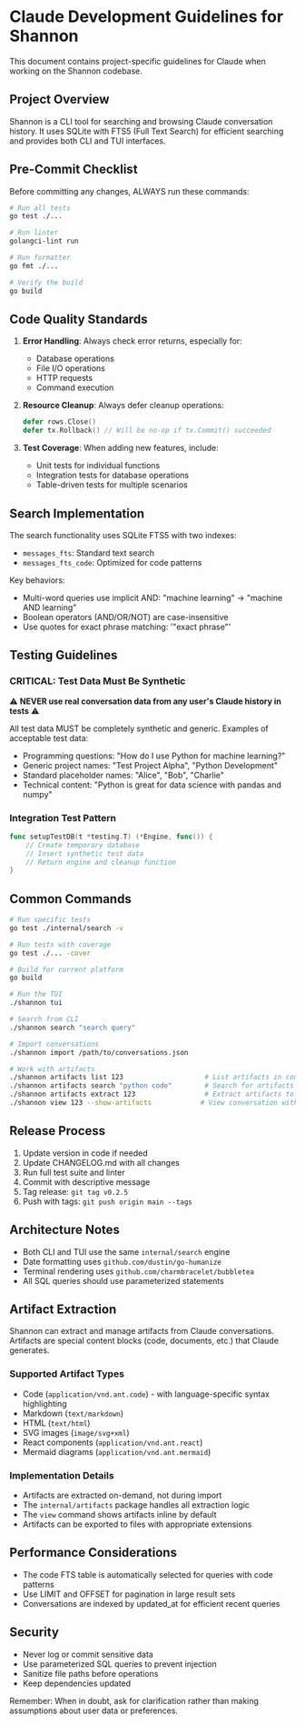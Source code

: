 # Claude Development Guidelines for Shannon

This document contains project-specific guidelines for Claude when working on the Shannon codebase.

## Project Overview

Shannon is a CLI tool for searching and browsing Claude conversation history. It uses SQLite with FTS5 (Full Text Search) for efficient searching and provides both CLI and TUI interfaces.

## Pre-Commit Checklist

Before committing any changes, ALWAYS run these commands:

```bash
# Run all tests
go test ./...

# Run linter
golangci-lint run

# Run formatter
go fmt ./...

# Verify the build
go build
```

## Code Quality Standards

1. **Error Handling**: Always check error returns, especially for:
   - Database operations
   - File I/O operations
   - HTTP requests
   - Command execution

2. **Resource Cleanup**: Always defer cleanup operations:
   ```go
   defer rows.Close()
   defer tx.Rollback() // Will be no-op if tx.Commit() succeeded
   ```

3. **Test Coverage**: When adding new features, include:
   - Unit tests for individual functions
   - Integration tests for database operations
   - Table-driven tests for multiple scenarios

## Search Implementation

The search functionality uses SQLite FTS5 with two indexes:
- `messages_fts`: Standard text search
- `messages_fts_code`: Optimized for code patterns

Key behaviors:
- Multi-word queries use implicit AND: "machine learning" → "machine AND learning"
- Boolean operators (AND/OR/NOT) are case-insensitive
- Use quotes for exact phrase matching: '"exact phrase"'

## Testing Guidelines

### CRITICAL: Test Data Must Be Synthetic

⚠️ **NEVER use real conversation data from any user's Claude history in tests** ⚠️

All test data MUST be completely synthetic and generic. Examples of acceptable test data:
- Programming questions: "How do I use Python for machine learning?"
- Generic project names: "Test Project Alpha", "Python Development"
- Standard placeholder names: "Alice", "Bob", "Charlie"
- Technical content: "Python is great for data science with pandas and numpy"

### Integration Test Pattern

```go
func setupTestDB(t *testing.T) (*Engine, func()) {
    // Create temporary database
    // Insert synthetic test data
    // Return engine and cleanup function
}
```

## Common Commands

```bash
# Run specific tests
go test ./internal/search -v

# Run tests with coverage
go test ./... -cover

# Build for current platform
go build

# Run the TUI
./shannon tui

# Search from CLI
./shannon search "search query"

# Import conversations
./shannon import /path/to/conversations.json

# Work with artifacts
./shannon artifacts list 123                    # List artifacts in conversation
./shannon artifacts search "python code"        # Search for artifacts
./shannon artifacts extract 123                 # Extract artifacts to files
./shannon view 123 --show-artifacts            # View conversation with artifacts
```

## Release Process

1. Update version in code if needed
2. Update CHANGELOG.md with all changes
3. Run full test suite and linter
4. Commit with descriptive message
5. Tag release: `git tag v0.2.5`
6. Push with tags: `git push origin main --tags`

## Architecture Notes

- Both CLI and TUI use the same `internal/search` engine
- Date formatting uses `github.com/dustin/go-humanize`
- Terminal rendering uses `github.com/charmbracelet/bubbletea`
- All SQL queries should use parameterized statements

## Artifact Extraction

Shannon can extract and manage artifacts from Claude conversations. Artifacts are special content blocks (code, documents, etc.) that Claude generates.

### Supported Artifact Types
- Code (`application/vnd.ant.code`) - with language-specific syntax highlighting
- Markdown (`text/markdown`)
- HTML (`text/html`)
- SVG images (`image/svg+xml`)
- React components (`application/vnd.ant.react`)
- Mermaid diagrams (`application/vnd.ant.mermaid`)

### Implementation Details
- Artifacts are extracted on-demand, not during import
- The `internal/artifacts` package handles all extraction logic
- The `view` command shows artifacts inline by default
- Artifacts can be exported to files with appropriate extensions

## Performance Considerations

- The code FTS table is automatically selected for queries with code patterns
- Use LIMIT and OFFSET for pagination in large result sets
- Conversations are indexed by updated_at for efficient recent queries

## Security

- Never log or commit sensitive data
- Use parameterized SQL queries to prevent injection
- Sanitize file paths before operations
- Keep dependencies updated

Remember: When in doubt, ask for clarification rather than making assumptions about user data or preferences.